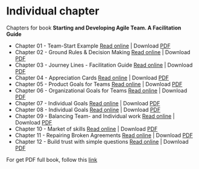 # Individual chapter
Chapters for book **Starting and Developing Agile Team. A Facilitation Guide**

* Chapter 01 - Team-Start Example [Read online](chapter_file/chapter1.md) | Download [PDF](chapter_file/chapter1.pdf)
* Chapter 02 - Ground Rules & Decision Making [Read online](chapter_file/chapter2.md) | Download [PDF](chapter_file/chapter2.pdf)
* Chapter 03 - Journey Lines - Facilitation Guide [Read online](chapter_file/chapter3.md) | Download [PDF](chapter_file/chapter3.pdf)
* Chapter 04 - Appreciation Cards [Read online](chapter_file/chapter4.md) | Download [PDF](chapter_file/chapter4.pdf)
* Chapter 05 - Product Goals for Teams [Read online](chapter_file/chapter5.md) | Download [PDF](chapter_file/chapter5.pdf)
* Chapter 06 - Organizational Goals for Teams [Read online](chapter_file/chapter6.md) | Download [PDF](chapter_file/chapter6.pdf)
* Chapter 07 - Individual Goals [Read online](chapter_file/chapter7.md) | Download [PDF](chapter_file/chapter7.pdf)
* Chapter 08 - Individual Goals [Read online](chapter_file/chapter8.md) | Download [PDF](chapter_file/chapter8.pdf)
* Chapter 09 - Balancing Team- and Individual work [Read online](chapter_file/chapter9.md) | Download [PDF](chapter_file/chapter9.pdf)
* Chapter 10 - Market of skills [Read online](chapter_file/chapter10.md) | Download [PDF](chapter_file/chapter10.pdf)
* Chapter 11 - Repairing Broken Agreements [Read online](chapter_file/chapter11.md) | Download [PDF](chapter_file/chapter10.pdf)
* Chapter 12 - Build trust with simple questions [Read online](chapter_file/chapter12.md) | Download [PDF](chapter_file/chapter12.pdf)

For get PDF full book, follow this [link](single_file/agile_full.pdf)
